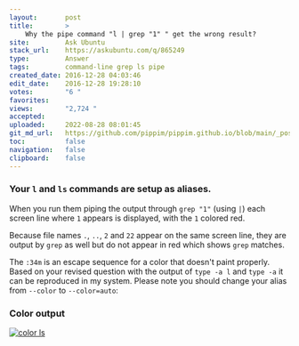 ```yaml
---
layout:       post
title:        >
    Why the pipe command "l | grep "1" " get the wrong result?
site:         Ask Ubuntu
stack_url:    https://askubuntu.com/q/865249
type:         Answer
tags:         command-line grep ls pipe
created_date: 2016-12-28 04:03:46
edit_date:    2016-12-28 19:28:10
votes:        "6 "
favorites:    
views:        "2,724 "
accepted:     
uploaded:     2022-08-28 08:01:45
git_md_url:   https://github.com/pippim/pippim.github.io/blob/main/_posts/2016/2016-12-28-Why-the-pipe-command-_l-_-grep-_1_-_-get-the-wrong-result_.md
toc:          false
navigation:   false
clipboard:    false
---
```


### Your `l` and `ls` commands are setup as aliases.

When you run them piping the output through `grep "1"` (using `|`) each screen line where `1` appears is displayed, with the `1` colored red. 

Because file names `.`, `..`, `2` and `22` appear on the same screen line, they are output by `grep` as well but do not appear in red which shows `grep` matches.

The `:34m` is an escape sequence for a color that doesn't paint properly. Based on your revised question with the output of `type -a l` and `type -a` it can be reproduced in my system. Please note you should change your alias from `--color` to `--color=auto`:

### Color output

[![color ls][1]][1]


  [1]: https://i.stack.imgur.com/EdiMJ.png
